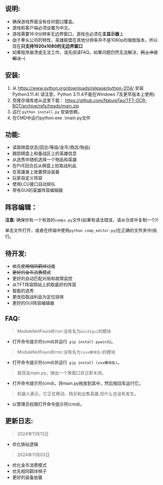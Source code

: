 ## 说明:

- 确保游戏界面没有任何窗口覆盖。
- 游戏和客户端必须设置为中文。
- 游戏需要16:9分辨率无边界窗口，游戏也必须在**主显示器**上
- 由于拳头公司的特性，英雄联盟在其他分辨率并不是1080p的缩放版本，所以现在**只支持1920x1080的无边界窗口**
- 如果程序崩溃或无法工作，请先阅读FAQ。如果问题仍然无法解决，~~网上冲浪解决（~~

## 安装:

1. 从 https://www.python.org/downloads/release/python-3114/ 安装Python3.11.4(
请注意，Python 3.11.4不能在Windows 7及更早版本上使用)
2. 克隆存储库或从这里下载： https://github.com/NatureTao/TFT-OCR-BOT/archive/refs/heads/main.zip
3. 运行 `python install.py` 安装依赖。
4. 在CMD中运行python.exe .\main.py文件

## 功能:
- 读取棋盘状态(回合/等级/金币/商店/物品)
- 跟踪棋盘上和备战区上的英雄信息
- 从选秀中随机选择一个物品和英雄
- 在PVE回合后从棋盘上拾取战利品
- 在英雄身上放置预设装备
- 玩家自定义阵容
- 使用LCU接口自动排队
- 带有GUI的英雄阵容编辑器
## 阵容编辑：

**注意:** 确保你有一个有效的`comps.py`文件(如果有语法错误，请从仓库中复制一个)!

单击文件打开，或者在终端中使用`python comp_editor.py`(在正确的文件夹中)执行。

## 待开发:
- ~~优先使用相同羁绊过度~~
- ~~更好的金币消费模式~~
- 更好的自动匹配对局和故障监控
- 从TFT阵容网站上抓取最好的阵容
- 智能的选秀
- 更改拾取战利品为定位球体
- 更好的GUI阵容编辑器

## FAQ:
> ModuleNotFoundError:没有名为` win32gui `的模块
- 打开命令提示符(cmd)并运行` pip install pywin32`。
> ModuleNotFoundError:没有名为`(xxx模块名)`的模块
- 打开命令提示符(cmd)并运行` pip install (xxx模块名)`。
> 我双击main.py，弹出一个黑窗口并立即关闭。
- 打开命令提示符(cmd)，将main.py拖放到其中，然后按回车运行它。
> 机器人表示，它正在移动、购买和出售英雄,但什么也没有发生。
- 以管理员权限打开命令提示符(cmd)。

## 更新日志:
> 2024年11月13日
- 优化铁砧逻辑
> 2024年11月03日
- 优化金币消费模式
- 优先相同羁绊棋子
- 更好的装备放置
